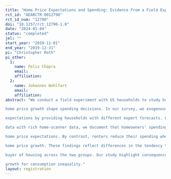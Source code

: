 ```yaml
---
title: "Home Price Expectations and Spending: Evidence From a Field Experiment"
rct_id: "AEARCTR-0012790"
rct_id_num: "12790"
doi: "10.1257/rct.12790-1.0"
date: "2024-01-04"
status: "completed"
jel: ""
start_year: "2019-11-01"
end_year: "2019-12-31"
pi: "Christopher Roth"
pi_other:
  1:
    name: Felix Chopra
    email: 
    affiliation: 
  2:
    name: Johannes Wohlfart
    email: 
    affiliation: 
abstract: "We conduct a field experiment with US households to study how expectations about long-run
home price growth shape spending decisions. In our survey, we exogenously vary these
expectations by providing households with different expert forecasts. Linking the survey
data with rich home-scanner data, we document that homeowners’ spending is inelastic to
home price expectations. By contrast, renters reduce their spending when expecting higher
home price growth. These findings reflect differences in the tendency to be a future net
buyer of housing across the two groups. Our study highlight consequences of asset price
growth for consumption inequality."
layout: registration
---
```


